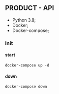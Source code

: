 ## PRODUCT - API

* Python 3.8;
* Docker;
* Docker-compose;


### Init

#### start
```
docker-compose up -d
```

#### down
```
docker-compose down
```
